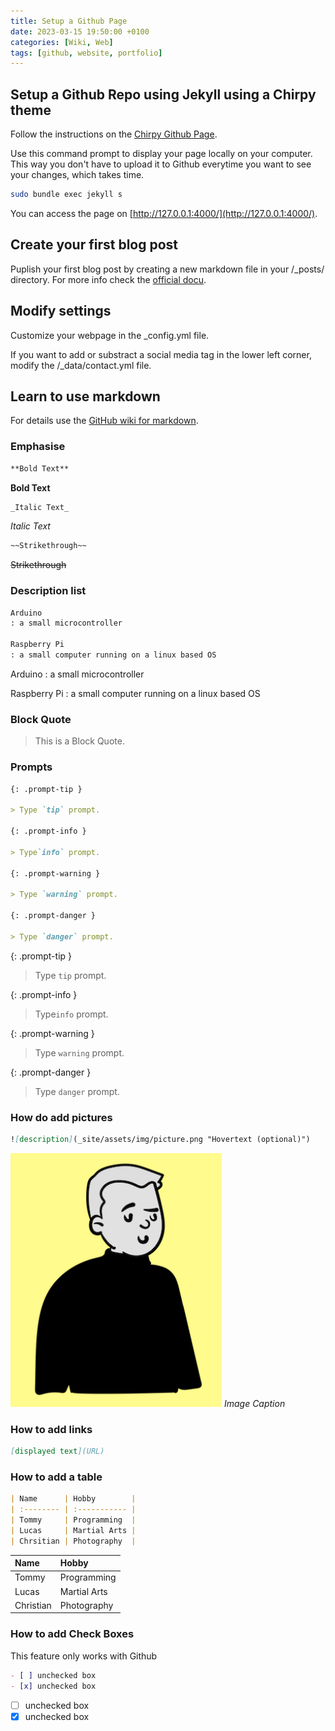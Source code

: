```yaml
---
title: Setup a Github Page
date: 2023-03-15 19:50:00 +0100
categories: [Wiki, Web]
tags: [github, website, portfolio]
---
```


## Setup a Github Repo using Jekyll using a Chirpy theme

Follow the instructions on the [Chirpy Github Page](https://chirpy.cotes.page/posts/getting-started/).

Use this command prompt to display your page locally on your computer. This way you don't have to upload it to Github everytime you want to see your changes, which takes time.

```sh
sudo bundle exec jekyll s
```

You can access the page on [http://127.0.0.1:4000/](http://127.0.0.1:4000/).

## Create your first blog post

Puplish your first blog post by creating a new markdown file in your /\_posts/ directory. For more info check the [official docu](https://chirpy.cotes.page/posts/write-a-new-post/).

## Modify settings

Customize your webpage in the \_config.yml file.

If you want to add or substract a social media tag in the lower left corner, modify the /\_data/contact.yml file.

## Learn to use markdown

For details use the [GitHub wiki for markdown](https://docs.github.com/de/get-started/writing-on-github/getting-started-with-writing-and-formatting-on-github/basic-writing-and-formatting-syntax).

### Emphasise

```markdown
**Bold Text**
```

**Bold Text**

```markdown
_Italic Text_
```

_Italic Text_

```markdown
~~Strikethrough~~
```

~~Strikethrough~~

### Description list

```markdown
Arduino
: a small microcontroller

Raspberry Pi
: a small computer running on a linux based OS
```

Arduino
: a small microcontroller

Raspberry Pi
: a small computer running on a linux based OS

### Block Quote

> This is a Block Quote.

### Prompts

```markdown
{: .prompt-tip }

> Type `tip` prompt.

{: .prompt-info }

> Type`info` prompt.

{: .prompt-warning }

> Type `warning` prompt.

{: .prompt-danger }

> Type `danger` prompt.
```

{: .prompt-tip }

> Type `tip` prompt.

{: .prompt-info }

> Type`info` prompt.

{: .prompt-warning }

> Type `warning` prompt.

{: .prompt-danger }

> Type `danger` prompt.

### How do add pictures

```markdown
![description](_site/assets/img/picture.png "Hovertext (optional)")
```

![radar](/assets/img/Avatar_1.png "Hovertext (optional)")
_Image Caption_

### How to add links

```markdown
[displayed text](URL)
```

### How to add a table

```markdown
| Name      | Hobby        |
| :-------- | :----------- |
| Tommy     | Programming  |
| Lucas     | Martial Arts |
| Chrsitian | Photography  |
```

| Name      | Hobby        |
| :-------- | :----------- |
| Tommy     | Programming  |
| Lucas     | Martial Arts |
| Christian | Photography  |

### How to add Check Boxes

This feature only works with Github

```markdown
- [ ] unchecked box
- [x] unchecked box
```

- [ ] unchecked box
- [x] unchecked box

